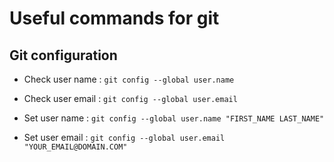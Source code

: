 # Useful commands for git

## Git configuration

- Check user name     : `git config --global user.name`
- Check user email    : `git config --global user.email`

- Set user name       : `git config --global user.name "FIRST_NAME LAST_NAME"`
- Set user email      : `git config --global user.email "YOUR_EMAIL@DOMAIN.COM"`
